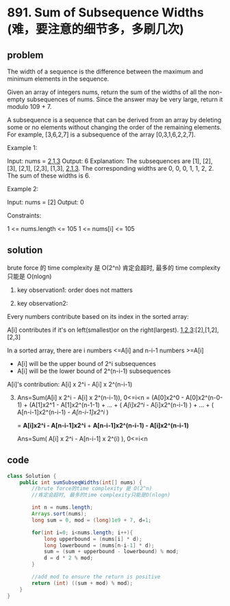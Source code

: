 # 891. Sum of Subsequence Widths (难，要注意的细节多，多刷几次)

## problem

The width of a sequence is the difference between the maximum and minimum elements in the sequence.

Given an array of integers nums, return the sum of the widths of all the non-empty subsequences of nums. Since the answer may be very large, return it modulo 109 + 7.

A subsequence is a sequence that can be derived from an array by deleting some or no elements without changing the order of the remaining elements. For example, [3,6,2,7] is a subsequence of the array [0,3,1,6,2,2,7].

Example 1:

Input: nums = [2,1,3]
Output: 6
Explanation: The subsequences are [1], [2], [3], [2,1], [2,3], [1,3], [2,1,3].
The corresponding widths are 0, 0, 0, 1, 1, 2, 2.
The sum of these widths is 6.

Example 2:

Input: nums = [2]
Output: 0

Constraints:

1 <= nums.length <= 105
1 <= nums[i] <= 105

## solution

brute force 的 time complexity 是 O(2^n)
肯定会超时, 最多的 time complexity 只能是 O(nlogn)

1. key observation1: order does not matters

[2,1,3]:[1],[2],[3],[2,1],[2,3],[1,3],[2,1,3]
[1,2,3]:[1],[2,[3],[1,2],[2,3],[1,3],[1,2,3]

2. key observation2:

Every numbers contribute based on its index in the sorted array:

A[i] contributes if it's on left(smallest)or on the right(largest).
[1,2,3]:[2],[1,2],[2,3]

In a sorted array, there are i numbers <=A[i] and n-i-1 numbers >=A[i]

- A[i] will be the upper bound of 2^i subsequences
- A[i] will be the lower bound of 2^(n-i-1) subsequences

A[i]'s contribution: A[i] x 2^i - A[i] x 2^(n-i-1)

3. Ans=Sum(A[i] x 2^i - A[i] x 2^(n-i-1)), 0<=i<n
   = (A[0]x2^0 - A[0]x2^(n-0-1) + (A[1]x2^1 - A[1]x2^(n-1-1) + ... +
   ( _A[i]x2^i_ - A[i]x2^(n-i-1) ) + ... + ( A[n-i-1]x2^(n-i-1) - _A[n-i-1]x2^i_ )

   = **A[i]x2^i - A[n-i-1]x2^i** + **A[n-i-1]x2^(n-i-1) - A[i]x2^(n-i-1)**

   Ans=Sum( A[i] x 2^i - A[n-i-1] x 2^(i) ), 0<=i<n

## code

```java
class Solution {
    public int sumSubseqWidths(int[] nums) {
        //brute force的time complexity 是 O(2^n)
        //肯定会超时, 最多的time complexity只能是O(nlogn)

        int n = nums.length;
        Arrays.sort(nums);
        long sum = 0, mod = (long)1e9 + 7, d=1;

        for(int i=0; i<nums.length; i++){
            long upperbound = (nums[i] * d);
            long lowerbound = (nums[n-i-1] * d);
            sum = (sum + upperbound - lowerbound) % mod;
            d = d * 2 % mod;
        }

        //add mod to ensure the return is positive
        return (int) ((sum + mod) % mod);
    }
}
```
